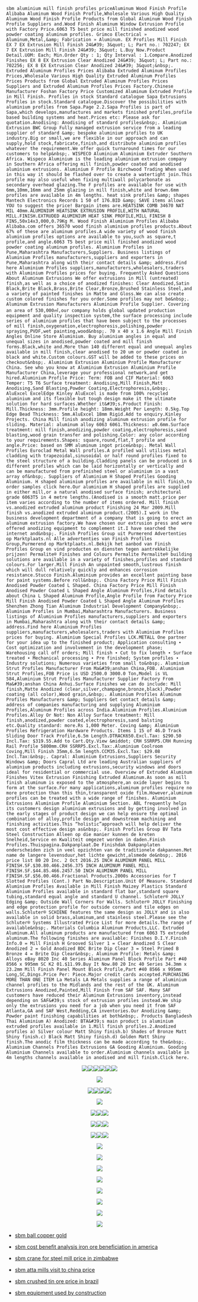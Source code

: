 
```
sbm aluminium mill finish profiles priceAluminum Wood Finish Profile Alibaba Aluminum Wood Finish Profile,Wholesale Various High Quality Aluminum Wood Finish Profile Products from Global Aluminum Wood Finish Profile Suppliers and.Wood Finish Aluminum Window Extrusion Profile with Factory Price.6063 T5 best price mill finished anodized wood powder coating aluminum profiles. Grimco Electrical » Aluminum,Metal,&amp; Fabrication » Aluminum. EX Profiles Mill Finish EX 7 EX Extrusion Mill Finish 24&#39; 3&quot; L; Part no.: 702247; EX 7 EX Extrusion Mill Finish 24&#39; 3&quot; L.Buy Now.Product Detail.UOM: Each; Min.Order Qty : 1; Qty Interval : 1.Compare.Anodized Finishes EX 8 EX Extrusion Clear Anodized 24&#39; 3&quot; L; Part no.: 702256; EX 8 EX Extrusion Clear Anodized 24&#39; 3&quot;&nbsp;. Extruded Aluminum Profiles Prices Alibaba Extruded Aluminum Profiles Prices,Wholesale Various High Quality Extruded Aluminum Profiles Prices Products from Global Extruded Aluminum Profiles Prices Suppliers and Extruded Aluminum Profiles Prices Factory.Chinese Manufacturer Foshan Factory Price Customized Aluminum Extruded Profile in Mill Finish. Profiles in stock Standard catalogue Sapa Extrusions Profiles in stock.Standard catalogue.Discover the possibilities with aluminium profiles from Sapa.Page 2.2.Sapa Profiles is part of Sapa,which develops,manufactures and markets finished profiles,profile based building systems and heat.Prices etc: Please ask for quotation.Anodising: Anodising of standard profiles&nbsp;. Aluminium Extrusion BWC Group Fully managed extrusion service from a leading supplier of standard &amp; bespoke aluminium profiles to UK industry.Big or small,we are flexible in our approach and can supply,hold stock,fabricate,finish,and distribute aluminium profiles whatever the requirement.We offer quick turnaround times for our customers to help&nbsp;. WISPECO Aluminium Aluminium Extruder Southern Africa. Wispeco Aluminium is the leading aluminium extrusion company in Southern Africa offering mill finish,powder coated and anodised aluminium extrusions. Aluminium F Profile Birchwood Trading When used in this way it should be flashed over to create a watertight join.This profile may also useful when fixing multiwall polycarbonate as secondary overhead glazing.The F profiles are available for use with 6mm,10mm,16mm and 25mm glazing in mill finish,white and brown.6mm profiles are available in 4m lengths. heat sink profiles &amp; shapes Mantech Electronics Records 1 50 of 176.BID &amp; SAVE items allows YOU to suggest the price! Bargain items are.HEATSINK COMB 34670 NAT MIL 40mm.ALUMINIUM HEATSINK EXTRUSION PROFILE,WITH NATURAL MILL.FINISH.EXTRUDED ALUMINIUM HEAT SINK PROFILE,MILL FINISH 8 FINS,50x14x3,000,0.79Kg M. Wood Finish Aluminium Profiles Alibaba Alibaba.com offers 36570 wood finish aluminium profiles products.About 67% of these are aluminum profiles.A wide variety of wood finish aluminium profiles options are available to you,such as square,t profile,and angle.6063 T5 best price mill finished anodized wood powder coating aluminum profiles. Aluminium Profiles in Pune,Maharashtra Manufacturers,Suppliers. Business listings of Aluminium Profiles manufacturers,suppliers and exporters in Pune,Maharashtra along with their contact details &amp; address.Find here Aluminium Profiles suppliers,manufacturers,wholesalers,traders with Aluminium Profiles prices for buying. Frequently Asked Questions About Aluminum Extrusions We offer extrusions in Mill (untreated) finish,as well as a choice of anodized finishes: Clear Anodized,Satin Black,Brite Black,Brass,Brite Clear,Bronze,Brushed Stainless Steel,and a variety of painted finishes in Matte and Gloss.We can also create custom colored finishes for you order.Some profiles may not be&nbsp;. Aluminum Extrusion Manufacturers Aluminium Profile Supplier. Covering an area of 530,000㎡,our company holds global updated production equipment and quality inspection system,the surface processing include series of aluminium profiles that have been subject to the processes of mill finish,oxygenation,electrophoresis,polishing,powder spraying,PVDF,wet painting,wood&nbsp;. 70 x 40 x 1.6 Angle Mill Finish Angles Online Store Aluminium. Buy aluminium angles in equal and unequal sizes in anodised,powder coated and mill finish forms.Black,white and.More than 140 different equal and unequal angles available in mill finish,clear anodised to 20 um or powder coated in black and white.Custom colours.GST will be added to these prices on checkout&nbsp;. Aluminium Extrusion Aluminium Profile Manufacturer China. See who you know at Aluminium Extrusion Aluminium Profile Manufacturer China,leverage your professional network,and get hired.Aluminium Profile Price: Term: FOB and CIF Material: 6063 Temper: T5 T6 Surface treatment: Anodising,Mill Finish,Matt Anodising,Sand Blasting,Powder Coating,Electrophoresis,&nbsp;. AluExcel ExcelEdge Kinley AluExcel is made from 100% recycled aluminium and its flexible but tough design make it the ultimate solution for hard surfaces.Whether it&#39;s.Product Finish: Mill.Thickness: 3mm.Profile height: 18mm.Weight Per Length: 0.5kg.Top Edge Bead Thickness: 5mm.AluExcel 18mm Rigid.Add to enquiry.Kinley Projects. China Mill finish anodizing aluminum extrusion profile for sliding. Material: aluminum alloy 6063 6061.Thickness: ≥0.6mm.Surface treatment: mill finish,anodizing,powder coating,electrophoresis,sand blasting,wood grain transfer and polishing.Color: any color according to your requirements.Shapes: square,round,flat,T profile and angle.Price: based on SMM aluminum ingot price&nbsp;. Metal Wall Profiles Euroclad Metal Wall profiles.A profiled wall utilises metal cladding with trapezoidal,sinusoidal or half round profiles fixed to the steel structure of a building.Cladding panels can be produced in 6 different profiles which can be laid horizontally or vertically and can be manufactured from prefinished steel or aluminium in a vast array of&nbsp;. Suppliers of Aluminium H Shaped Profiles Gooding Aluminium. H shaped aluminium profiles are available in mill finish,to order samples click here.Our aluminium H shaped profiles are supplied in either mill,or a natural anodised surface finish; architectural grade 6063T5 in 4 metre lengths.(Anodised is a smooth matt.price per item varies according to the number of items ordered. Mill finish vs.anodized extruded aluminum product Finishing 24 Mar 2009.Mill finish vs.anodized extruded aluminum product.(2005).I work in the business development department of a company that is going to erect an aluminum extrusion factory.We have chosen our extrusion press and were offered anodizing equipment to complement it.I have searched the internet and&nbsp;. Finish Profiles Group uit Purmerend Advertenties op Marktplaats.nl Alle advertenties van Finish Profiles Group,Purmerend op Marktplaats.nl.Bekijk het aanbod van Finish Profiles Group en vind producten en diensten tegen aantrekkelijke prijzen! Permalite® Finishes and Colours Permalite Permalite® building solutions are available in a variety of finishes,profiles and standard colours.For larger.Mill Finish An unpainted smooth,lustrous finish which will dull relatively quickly and enhances corrosion resistance.Stucco Finish.Aluminium provides an excellent painting base for paint systems.Before roll&nbsp;. China Factory Price Mill Finish Anodised Powder Coated L Shaped. China Factory Price Mill Finish Anodised Powder Coated L Shaped Angle Aluminum Profiles,Find details about China L Shaped Aluminum Profile,Angle Profile from Factory Price Mill Finish Anodised Powder Coated L Shaped Angle Aluminum Profiles Shenzhen Zhong Tian Aluminum Industrial Development Company&nbsp;. Aluminium Profiles in Mumbai,Maharashtra Manufacturers. Business listings of Aluminium Profiles manufacturers,suppliers and exporters in Mumbai,Maharashtra along with their contact details &amp; address.Find here Aluminium Profiles suppliers,manufacturers,wholesalers,traders with Aluminium Profiles prices for buying. Aluminium Special Profiles LCK.METALL One partner for your idea up to the finished product; Application consulting ∙ Cost optimization and involvement in the development phase; Warehousing call off orders; Mill finish ∙ Cut to fix length ∙ Surface treated ∙ Mechanical processing ∙ Pre finished; System profiles ∙ Industry solutions; Numerous varieties from small to&nbsp;. Aluminium Strut Profiles Manufacturer From Ma&#39;anshan China,FOB. Aluminium Strut Profiles,FOB Price is USD 2500.0 3000.0 Ton,Model is VL 584,Aluminium Strut Profiles Manufacturer Supplier Factory From Ma&#39;anshan China Anhui.Surface Finishes we can do include: Mill finish,Matte Anodized (clear,silver,champagne,bronze,black),Powder coating (all color),Wood grain,&nbsp;. Aluminium Profiles Aluminum Profiles Manufacturers &amp; Suppliers Get contact details &amp; address of companies manufacturing and supplying Aluminium Profiles,Aluminum Profiles across India.Aluminium Profiles.Aluminium Profiles.Alloy Or Not: Non Alloy Surface treatment: Mill finish,anodized,powder coated,electrophoresis,sand balsting etc.Quality standard: more.Rs 1,000 Meter. Coving &amp; Aluminium Profiles Refrigeration Hardware Products. Items 1 15 of 46.D Track Sliding Door Track Profile,6.5m Length.DTRACK650.Excl.Tax: $290.50 Incl.Tax: $319.55.Add to Cart.Qty.View &middot; CRH SSRRP5.CRH Running Rail Profile 5800mm.CRH SSRRP5.Excl.Tax:.Aluminium Coolroom Coving,Mill Finish 35mm,6.5m length.CCM35.Excl.Tax: $29.08 Incl.Tax:&nbsp;. Capral: Aluminium Extrusions,Suppliers Security Windows &amp; Doors Capral Ltd are leading Australian suppliers of aluminium products including extrusions,security windows and doors ideal for residential or commercial use. Overview of Extruded Aluminum Finishes Vitex Extrusion Finishing Extruded Aluminum.As soon as mill finish aluminum is exposed to the atmosphere,an oxide layer begins to form at the surface.For many applications,aluminum profiles require no more protection than this thin,transparent oxide film.However,aluminum profiles can be treated with a wide range of finishes. Aluminium Extrusions Aluminium Profile Aluminium Section. ABL frequently helps its customers design aluminium extrusions and by getting involved in the early stages of product design we can help ensure the optimal combination of alloy,profile design and downstream machining and finishing activities.This “holistic”approach will help deliver the most cost effective design as&nbsp;. Finish Profiles Group BV Tata Steel Construction Alleen op die manier kunnen de kreten Snelheid,Service en Kwaliteit omgezet worden in daden.Finish Profiles.Thuispagina.Dakpanplaat.De Finishdak Dakpanplaten onderscheiden zich in veel opzichten van de traditionele dakpannen.Met name de langere levensduur,het lichte gewicht,alsmede de&nbsp;. 2016 price list 80 20 Inc. 2 Oct 2016.25 INCH ALUMINUM PANEL MILL FINISH.SF.$30.80.466.2456.375 INCH ALUMINUM PANEL MILL FINISH.SF.$44.85.466.2457.50 INCH ALUMINUM PANEL MILL FINISH.SF.$56.00.466.Fractional Products.2000s Accessories for T Slotted Profiles (Cont.) Part No.Description.Unit Of Measure. Standard Aluminium Profiles Available in Mill Finish Maizey Plastics Standard Aluminium Profiles available in standard flat bar,standard square tubing,standard equal angle and standard U channel. Schluter® JOLLY Edging &amp; Outside Wall Corners For Walls. Schluter® JOLLY Finishing and edge protection profile for outside corners and tile edges on walls.Schluter® SCHIENE features the same design as JOLLY and is also available in solid brass,aluminum,and stainless steel.Please see the Schluter® Systems Illustrated Price List for more details.The range of available&nbsp;. Materials Columbia Aluminum Products,LLC. Extruded Aluminum.All aluminum products are manufactured from 6063 T5 extruded aluminum.The following finishes are available: Finishes D.I.Y.Finish Info.0 = Mill Finish H Grooved Silver 1 = Clear Anodized S Clear Anodized 2 = Gold Anodized BDC Brite Dip Clear 3 = Steel Primed B Bronze 4 = Brite Dip Clear&nbsp;. Aluminum Profile: Metals &amp; Alloys eBay 8020 Inc 40 Series Aluminum Panel Block Profile Part #40 8566 x 995mm SC K2 01.$11.99.Buy It Now.80 20 Inc 40 Series 34.3mm x 23.2mm Mill Finish Panel Mount Block Profile,Part #40 8566 x 995mm Long,SC,Dings.Price Per: Piece.Major credit cards accepted.PURCHASING MORE THAN ONE ITEM La Metals LA Metals supplies a range of aluminium channel profiles to the Midlands and the rest of the UK. Aluminum Extrusions Anodized,Painted,Mill Finish from SAF SAF. Many SAF customers have reduced their Aluminum Extrusions inventory,instead depending on SAF&#39;s stock of extrusion profiles instead.We ship only the extrusions you need for a job when you need it from SAF Atlanta,GA and SAF West,Redding,CA inventories.Our Anodizing &amp; Powder paint finishing capabilities at both&nbsp;. Products Bangladesh Thai Aluminium A) Anodized: BTA&#39;s main product is aluminium extruded profiles available in 1.Mill finish profiles.2.Anodized profiles a) Silver colour Matt Shiny finish.b) Shades of Bronze Matt Shiny finish.c) Black Matt Shiny finish.d) Golden Matt Shiny finish.The anodic film thickness can be made according to the&nbsp;. Aluminium Channels Profiles Extrusions GA Gooding Aluminium. Gooding Aluminium Channels available to order.Aluminium channels available in 4m lengths channels available in anodised and mill finish.Click here. 
```

<div align="center">
  
<a rel="nofollow" href="https://m.shibang-china.com?f=github&k=sbm+aluminium+mill+finish+profiles+price"><img src="https://static.shibang-china.com/en/l.png"></a><img src="https://static.shibang-china.com/en/hw.png"><a rel="nofollow" href="https://m.shibang-china.com/product/?f=github&k=sbm+aluminium+mill+finish+profiles+price"><img src="https://static.shibang-china.com/en/p.png"></a><a rel="nofollow" href="https://m.shibang-china.com/cases/?f=github&k=sbm+aluminium+mill+finish+profiles+price"><img src="https://static.shibang-china.com/en/c.png"></a><a rel="nofollow" href="https://m.shibang-china.com/news/?f=github&k=sbm+aluminium+mill+finish+profiles+price"><img src="https://static.shibang-china.com/en/n.png"></a><a rel="nofollow" href="https://m.shibang-china.com?f=github&k=sbm+aluminium+mill+finish+profiles+price"><img src="https://static.shibang-china.com/en/m.png"></a>

<a rel="nofollow" href="https://m.shibang-china.com/product/?f=github&k=sbm+aluminium+mill+finish+profiles+price"><img src="https://static.shibang-china.com/en/b.jpg"></a>
  
<a rel="nofollow" href="https://m.shibang-china.com/solution-aggregate.html?f=github&k=sbm+aluminium+mill+finish+profiles+price"><img src="https://static.shibang-china.com/en/a.jpg"></a><a rel="nofollow" href="https://m.shibang-china.com/solution-mine.html?f=github&k=sbm+aluminium+mill+finish+profiles+price"><img src="https://static.shibang-china.com/en/m.jpg"></a><a rel="nofollow" href="https://m.shibang-china.com/solution-mill.html?f=github&k=sbm+aluminium+mill+finish+profiles+price"><img src="https://static.shibang-china.com/en/g.jpg"></a><a rel="nofollow" href="https://m.shibang-china.com/solution-epc.html?f=github&k=sbm+aluminium+mill+finish+profiles+price"><img src="https://static.shibang-china.com/en/e.jpg"></a>

<a rel="nofollow" href="https://m.shibang-china.com/product/?f=github&k=sbm+aluminium+mill+finish+profiles+price"><img src="https://static.shibang-china.com/en/a-p.png"></a>

<a rel="nofollow" href="https://m.shibang-china.com/product/crusher/c6x.html?f=github&k=sbm+aluminium+mill+finish+profiles+price"><img src="https://static.shibang-china.com/en/j.jpg"></a><a rel="nofollow" href="https://m.shibang-china.com/product/crusher/ci5x.html?f=github&k=sbm+aluminium+mill+finish+profiles+price"><img src="https://static.shibang-china.com/en/i.jpg"></a><a rel="nofollow" href="https://m.shibang-china.com/product/crusher/hst.html?f=github&k=sbm+aluminium+mill+finish+profiles+price"><img src="https://static.shibang-china.com/en/c.jpg"></a>

<a rel="nofollow" href="https://m.shibang-china.com/product/mill/mtw.html?f=github&k=sbm+aluminium+mill+finish+profiles+price"><img src="https://static.shibang-china.com/en/mtw.jpg"></a><a rel="nofollow" href="https://m.shibang-china.com/product/mill/scm.html?f=github&k=sbm+aluminium+mill+finish+profiles+price"><img src="https://static.shibang-china.com/en/scm.jpg"></a><a rel="nofollow" href="https://m.shibang-china.com/product/mill/lm.html?f=github&k=sbm+aluminium+mill+finish+profiles+price"><img src="https://static.shibang-china.com/en/lm.jpg"></a>

<a rel="nofollow" href="https://m.shibang-china.com/product/sand/vsi6x.html?f=github&k=sbm+aluminium+mill+finish+profiles+price"><img src="https://static.shibang-china.com/en/6x.jpg"></a><a rel="nofollow" href="https://m.shibang-china.com/product/sand/vu.html?f=github&k=sbm+aluminium+mill+finish+profiles+price"><img src="https://static.shibang-china.com/en/vu.jpg"></a><a rel="nofollow" href="https://m.shibang-china.com/product/mobile/klun.html?f=github&k=sbm+aluminium+mill+finish+profiles+price"><img src="https://static.shibang-china.com/en/k.jpg"></a>

<a rel="nofollow" href="https://m.shibang-china.com/cases/?f=github&k=sbm+aluminium+mill+finish+profiles+price"><img src="https://static.shibang-china.com/en/case.png"></a>

<a rel="nofollow" href="https://m.shibang-china.com/cases/aggregate/202.html?f=github&k=sbm+aluminium+mill+finish+profiles+price"><img src="https://static.shibang-china.com/en/c-1.jpg"></a>

<a rel="nofollow" href="https://m.shibang-china.com/cases/aggregate/203.html?f=github&k=sbm+aluminium+mill+finish+profiles+price"><img src="https://static.shibang-china.com/en/c-2.jpg"></a>

<a rel="nofollow" href="https://m.shibang-china.com/cases/mill/123.html?f=github&k=sbm+aluminium+mill+finish+profiles+price"><img src="https://static.shibang-china.com/en/c-3.jpg"></a>

<a rel="nofollow" href="https://m.shibang-china.com/contact_us.html?f=github&k=sbm+aluminium+mill+finish+profiles+price"><img src="https://static.shibang-china.com/en/contact.png"></a>

<a rel="nofollow" href="https://swt.shibang-china.com/?f=github&k=sbm+aluminium+mill+finish+profiles+price"><img src="https://static.shibang-china.com/en/chat.png"></a>

<a rel="nofollow" href="https://whatsapp.shibangsoft.com/WhatsApp.php?f=github&k=sbm+aluminium+mill+finish+profiles+price"><img src="https://static.shibang-china.com/en/whatsapp.png"></a>

<a rel="nofollow" href="https://m.shibang-china.com/?f=github&k=sbm+aluminium+mill+finish+profiles+price"><img src="https://static.shibang-china.com/en/website.png"></a>

</div>


* [sbm ball copper gold](sbm%20ball%20copper%20gold.md)

* [sbm cost benefit analysis iron ore beneficiation in america](sbm%20cost%20benefit%20analysis%20iron%20ore%20beneficiation%20in%20america.md)

* [sbm crane for steel mill price in zimbabwe](sbm%20crane%20for%20steel%20mill%20price%20in%20zimbabwe.md)

* [sbm atta mills visit to china price](sbm%20atta%20mills%20visit%20to%20china%20price.md)

* [sbm crushed tin ore price in brazil](sbm%20crushed%20tin%20ore%20price%20in%20brazil.md)

* [sbm equipment used by construction](sbm%20equipment%20used%20by%20construction.md)